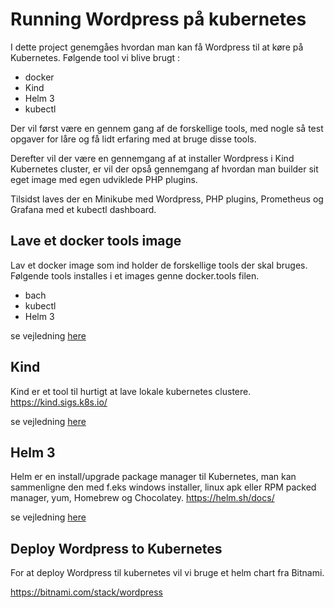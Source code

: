 # Running Wordpress på kubernetes
I dette project genemgåes hvordan man kan få Wordpress til at køre på Kubernetes.
Følgende tool vi blive brugt :
* docker
* Kind
* Helm 3
* kubectl

Der vil først være en gennem gang af de forskellige tools, med nogle så test opgaver for
låre og få lidt erfaring med at bruge disse tools.

Derefter vil der være en gennemgang af at installer Wordpress i Kind Kubernetes cluster, er 
vil der opså gennemgang af hvordan man builder sit eget image med egen udviklede PHP plugins.

Tilsidst laves der en Minikube med Wordpress, PHP plugins, Prometheus og Grafana med et kubectl dashboard.

## Lave et docker tools image
Lav et docker image som ind holder de forskellige tools der skal bruges.  
Følgende tools installes i et images genne docker.tools filen.
* bach
* kubectl
* Helm 3  

se vejledning [here](./tools/README.md)

## Kind
Kind er et tool til hurtigt at lave lokale kubernetes clustere.
https://kind.sigs.k8s.io/

se vejledning [here](kind/README.md)

## Helm 3
Helm er en install/upgrade package manager til Kubernetes, man kan sammenligne den med f.eks windows installer, linux apk eller 
RPM packed manager, yum, Homebrew og Chocolatey.
https://helm.sh/docs/

se vejledning [here](helm/README.md)


## Deploy Wordpress to Kubernetes
For at deploy Wordpress til kubernetes vil vi bruge et helm chart fra Bitnami. 

https://bitnami.com/stack/wordpress




